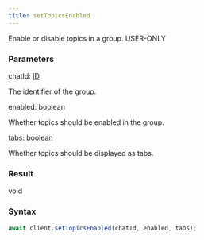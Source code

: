 ```yaml
---
title: setTopicsEnabled
---
```


Enable or disable topics in a group.<span class="select-none"> <span class="inline-flex w-fit items-center"><span class="w-fit bg-dbt px-1.5 rounded-md select-none text-fgt text-[10px]">USER-ONLY</span></span> </span>

### Parameters 

<div class="flex flex-col gap-3"><div><div class="font-mono" id="p_chatId" data-anchor><span class="font-bold">chatId</span><span class="opacity-50">:</span> <a href="/types/id"  >ID</a></div><div class="pl-3"><div class="no-margin">

The identifier of the group.

</div></div></div><div><div class="font-mono" id="p_enabled" data-anchor><span class="font-bold">enabled</span><span class="opacity-50">:</span> <span>boolean</span></div><div class="pl-3"><div class="no-margin">

Whether topics should be enabled in the group.

</div></div></div><div><div class="font-mono" id="p_tabs" data-anchor><span class="font-bold">tabs</span><span class="opacity-50">:</span> <span>boolean</span></div><div class="pl-3"><div class="no-margin">

Whether topics should be displayed as tabs.

</div></div></div></div>

### Result 

<div class="font-mono"><span>void</span></div>

### Syntax

```ts
await client.setTopicsEnabled(chatId, enabled, tabs);
```



